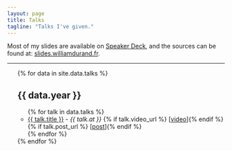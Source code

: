 ```yaml
---
layout: page
title: Talks
tagline: "Talks I've given."
---
```


Most of my slides are available on [Speaker
Deck](https://speakerdeck.com/willdurand), and the sources can be found at:
[slides.williamdurand.fr](http://slides.williamdurand.fr/).

---

<ul class="talks">
  {% for data in site.data.talks %}
  <h2 class="title">{{ data.year }}</h2>

  <ul class="talks-by-year {{ data.year }}">
    {% for talk in data.talks %}
    <li class="talk">
      <a href="{{ talk.slides_url }}">{{ talk.title }}</a> - <em class="talk-at">{{ talk.at }}</em>
      {% if talk.video_url %} [<a href="{{ talk.video_url }}">video</a>]{% endif %}{% if talk.post_url %} [<a href="{{ talk.post_url }}">post</a>]{% endif %}
    </li>
    {% endfor %}
  </ul>
  {% endfor %}
</ul>
